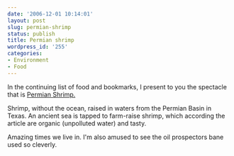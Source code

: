```yaml
---
date: '2006-12-01 10:14:01'
layout: post
slug: permian-shrimp
status: publish
title: Permian shrimp
wordpress_id: '255'
categories:
- Environment
- Food
---
```



In the continuing list of food and bookmarks, I present to you the spectacle that is [Permian Shrimp.](http://www.usmsfp.org/farm-websites/texas%20news/seafoodwithoutthesea.htm)

Shrimp, without the ocean, raised in waters from the Permian Basin in Texas. An ancient sea is tapped to farm-raise shrimp, which according the article are organic (unpolluted water) and tasty.

Amazing times we live in. I'm also amused to see the oil prospectors bane used so cleverly.
